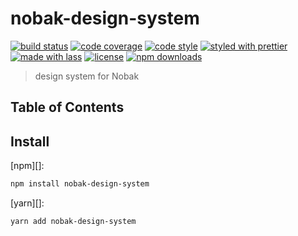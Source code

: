 # nobak-design-system

[![build status](https://img.shields.io/travis/com/Nobak/nobak-design-system.svg)](https://travis-ci.com/Nobak/nobak-design-system)
[![code coverage](https://img.shields.io/codecov/c/github/Nobak/nobak-design-system.svg)](https://codecov.io/gh/Nobak/nobak-design-system)
[![code style](https://img.shields.io/badge/code_style-XO-5ed9c7.svg)](https://github.com/sindresorhus/xo)
[![styled with prettier](https://img.shields.io/badge/styled_with-prettier-ff69b4.svg)](https://github.com/prettier/prettier)
[![made with lass](https://img.shields.io/badge/made_with-lass-95CC28.svg)](https://lass.js.org)
[![license](https://img.shields.io/github/license/Nobak/nobak-design-system.svg)](LICENSE)
[![npm downloads](https://img.shields.io/npm/dt/nobak-design-system.svg)](https://npm.im/nobak-design-system)

> design system for Nobak

## Table of Contents


## Install

[npm][]:

```sh
npm install nobak-design-system
```

[yarn][]:

```sh
yarn add nobak-design-system
```

